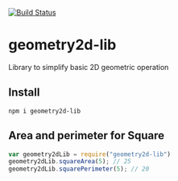 [![Build Status](https://travis-ci.org/Mamix84/geometry2d-lib.svg?branch=master)](https://travis-ci.org/Mamix84/geometry2d-lib)

# geometry2d-lib

Library to simplify basic 2D geometric operation


## Install

    npm i geometry2d-lib

## Area and perimeter for Square

```js
var geometry2dLib = require("geometry2d-lib")
geometry2dLib.squareArea(5); // 25
geometry2dLib.squarePerimeter(5); // 20
```
